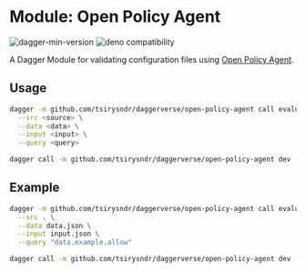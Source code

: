 # Module: Open Policy Agent

![dagger-min-version](https://img.shields.io/badge/dagger-v0.10.0-blue?color=3D66FF)
![deno compatibility](https://shield.deno.dev/deno/^1.41)

A Dagger Module for validating configuration files using [Open Policy Agent](https://www.openpolicyagent.org/).

## Usage

```sh
dagger -m github.com/tsirysndr/daggerverse/open-policy-agent call evaluate \
  --src <source> \
  --data <data> \
  --input <input> \
  --query <query>
```

```sh
dagger call -m github.com/tsirysndr/daggerverse/open-policy-agent dev --src <source> terminal
```

## Example

```sh
dagger -m github.com/tsirysndr/daggerverse/open-policy-agent call evaluate \
  --src . \
  --data data.json \
  --input input.json \
  --query "data.example.allow"
```

```sh
dagger call -m github.com/tsirysndr/daggerverse/open-policy-agent dev --src. terminal
```
